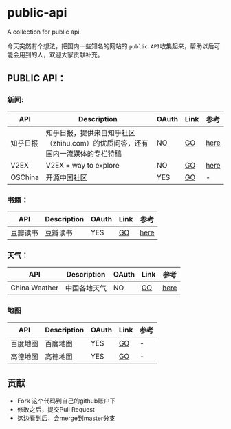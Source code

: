 # public-api
A collection for public api. 

今天突然有个想法，把国内一些知名的网站的 `public API`收集起来，帮助以后可能会用到的人，欢迎大家贡献补充。

## PUBLIC API：

### 新闻:
| API | Description | OAuth | Link | 参考|
|---|---|---|---|---|
|知乎日报| 知乎日报，提供来自知乎社区（zhihu.com）的优质问答，还有国内一流媒体的专栏特稿| NO | [GO](http://news-at.zhihu.com/api/4/news/latest) | [here](https://github.com/izzyleung/ZhihuDailyPurify/wiki/%E7%9F%A5%E4%B9%8E%E6%97%A5%E6%8A%A5-API-%E5%88%86%E6%9E%90) |
|V2EX| V2EX = way to explore | NO |[GO](https://www.v2ex.com/api/topics/hot.json) | [here](https://www.v2ex.com/p/7v9TEc53) |
|OSChina| 开源中国社区| YES | [GO](http://www.oschina.net/openapi) | - |


### 书籍：
| API | Description | OAuth | Link | 参考|
|---|---|---|---|---|
|豆瓣读书| 豆瓣读书 | YES | [GO](https://api.douban.com/v2/book/:id) |[here](https://developers.douban.com/wiki/?title=book_v2)|

### 天气：
| API | Description | OAuth | Link | 参考|
|---|---|---|---|---|
| China Weather | 中国各地天气| NO | [GO](http://www.20shx.com/article_4/2014-02-26/38.html) | [here](http://www.20shx.com/article_4/2014-02-26/38.html) |

### 地图
| API | Description | OAuth | Link | 参考|
|---|---|---|---|---|
|百度地图| 百度地图 | YES | [GO](http://lbsyun.baidu.com/index.php?title=jspopular) | - |
|高德地图| 高德地图 | YES | [GO](http://lbs.amap.com/api/javascript-api/summary/) |-|

## 贡献
- Fork 这个代码到自己的github账户下
- 修改之后，提交Pull Request
- 这边看到后，会merge到master分支
